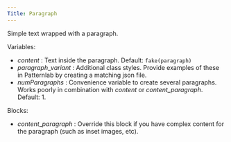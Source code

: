 ```yaml
---
Title: Paragraph
---
```


Simple text wrapped with a paragraph.

Variables:

* _content_ : Text inside the paragraph. Default: `fake(paragraph)`
* _paragraph_\__variant_ : Additional class styles. Provide examples of these in Patternlab by creating a matching json file.
* _numParagraphs_ : Convenience variable to create several paragraphs. Works poorly in combination with _content_ or _content_paragraph_. Default: 1.

Blocks:

* _content_\__paragraph_ : Override this block if you have complex content for the paragraph (such as inset images, etc).
